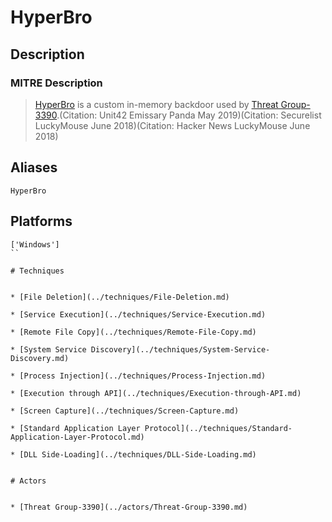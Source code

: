 
# HyperBro

## Description

### MITRE Description

> [HyperBro](https://attack.mitre.org/software/S0398) is a custom in-memory backdoor used by [Threat Group-3390](https://attack.mitre.org/groups/G0027).(Citation: Unit42 Emissary Panda May 2019)(Citation: Securelist LuckyMouse June 2018)(Citation: Hacker News LuckyMouse June 2018)

## Aliases

```
HyperBro
```

## Platforms

```
['Windows']
``

# Techniques


* [File Deletion](../techniques/File-Deletion.md)

* [Service Execution](../techniques/Service-Execution.md)
    
* [Remote File Copy](../techniques/Remote-File-Copy.md)
    
* [System Service Discovery](../techniques/System-Service-Discovery.md)
    
* [Process Injection](../techniques/Process-Injection.md)
    
* [Execution through API](../techniques/Execution-through-API.md)
    
* [Screen Capture](../techniques/Screen-Capture.md)
    
* [Standard Application Layer Protocol](../techniques/Standard-Application-Layer-Protocol.md)
    
* [DLL Side-Loading](../techniques/DLL-Side-Loading.md)
    

# Actors


* [Threat Group-3390](../actors/Threat-Group-3390.md)

